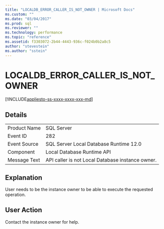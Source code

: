 ```yaml
---
title: "LOCALDB_ERROR_CALLER_IS_NOT_OWNER | Microsoft Docs"
ms.custom: ""
ms.date: "03/04/2017"
ms.prod: sql
ms.reviewer: ""
ms.technology: performance
ms.topic: "reference"
ms.assetid: f3303072-2b44-4443-936c-f024b0b2a8c5
author: "stevestein"
ms.author: "sstein"
---
```

# LOCALDB_ERROR_CALLER_IS_NOT_OWNER
[!INCLUDE[appliesto-ss-xxxx-xxxx-xxx-md](../../includes/appliesto-ss-xxxx-xxxx-xxx-md.md)]
    
## Details  
  
|||  
|-|-|  
|Product Name|SQL Server|  
|Event ID|282|  
|Event Source|SQL Server Local Database Runtime 12.0|  
|Component|Local Database Runtime API|  
|Message Text|API caller is not Local Database instance owner.|  
  
## Explanation  
 User needs to be the instance owner to be able to execute the requested operation.  
  
## User Action  
 Contact the instance owner for help.  
  
  
